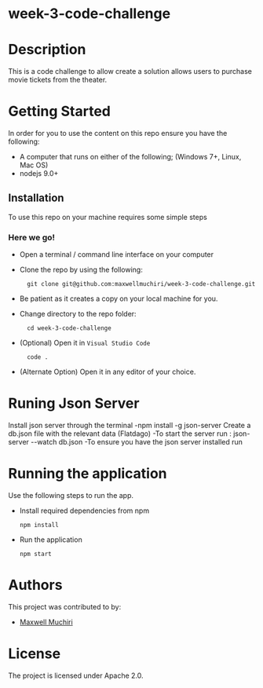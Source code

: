 # week-3-code-challenge

# Description
This is a code challenge to  allow create a solution allows users to purchase movie tickets from the theater.

# Getting Started
In order for you to use the content on this repo ensure you have the following:

- A computer that runs on either of the following; (Windows 7+, Linux, Mac OS)
- nodejs 9.0+

## Installation

To use this repo on your machine requires some simple steps

### Here we go!

- Open a terminal / command line interface on your computer
- Clone the repo by using the following:

        git clone git@github.com:maxwellmuchiri/week-3-code-challenge.git
- Be patient as it creates a copy on your local machine for you.
- Change directory to the repo folder:

        cd week-3-code-challenge

- (Optional) Open it in ``Visual Studio Code``

        code .

- (Alternate Option) Open it in any editor of your choice.


# Runing Json Server
Install json server through the terminal
  -npm install -g json-server
Create a db.json file with the relevant data (Flatdago)
  -To start the server run :
      json-server --watch db.json
  -To ensure you have the json server installed run
   



# Running the application

Use the following steps to run the app.

- Install required dependencies from npm

      npm install
- Run the application

      npm start

# Authors
This project was contributed to by:
- [Maxwell Muchiri](https://github.com/maxwellmuchiri/)

# License
The project is licensed under Apache 2.0.